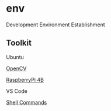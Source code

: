 # env
Development Environment Establishment


## Toolkit

Ubuntu

[OpenCV](https://github.com/xuliangcs/env/blob/main/doc/OpenCV.md)

[RaspberryPi 4B](https://github.com/xuliangcs/env/blob/main/doc/RaspberryPi4B.md)

VS Code

[Shell Commands](https://github.com/xuliangcs/env/blob/main/doc/shell.md)









